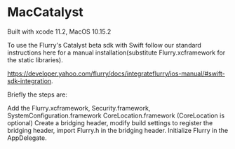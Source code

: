 # MacCatalyst
Built with xcode 11.2, MacOS 10.15.2

To use the Flurry's Catalyst beta sdk with Swift follow our standard instructions here for a manual installation(substitute Flurry.xcframework for the static libraries).

https://developer.yahoo.com/flurry/docs/integrateflurry/ios-manual/#swift-sdk-integration.

Briefly the steps are:

Add the Flurry.xcframework, Security.framework, SystemConfiguration.framework
CoreLocation.framework (CoreLocation is optional)
Create a bridging header, modify build settings to register the bridging header, import Flurry.h in the bridging header.
Initialize Flurry in the AppDelegate.

